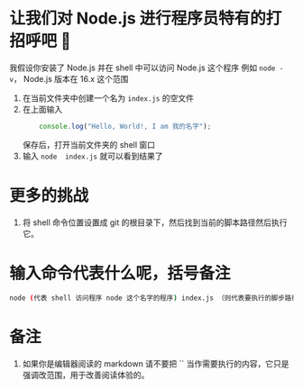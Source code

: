 # 让我们对 Node.js 进行程序员特有的打招呼吧 🙋
  我假设你安装了 Node.js 并在 shell 中可以访问 Node.js 这个程序 例如 `node -v`， Node.js 版本在 16.x 这个范围

1. 在当前文件夹中创建一个名为 `index.js` 的空文件
2. 在上面输入 
    ```javascript
        console.log("Hello, World!, I am 我的名字");
    ```
    保存后，打开当前文件夹的 shell 窗口
3. 输入 `node  index.js` 就可以看到结果了

# 更多的挑战
1. 将 shell 命令位置设置成  git 的根目录下，然后找到当前的脚本路径然后执行它。

# 输入命令代表什么呢，括号备注
```bash
node (代表 shell 访问程序 node 这个名字的程序) index.js （则代表要执行的脚步路径）
```

# 备注
1. 如果你是编辑器阅读的 markdown 请不要把 `` 当作需要执行的内容，它只是强调改范围，用于改善阅读体验的。